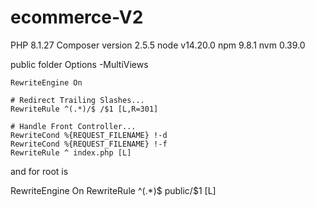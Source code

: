 # ecommerce-V2
PHP 8.1.27
Composer version 2.5.5
node v14.20.0
npm 9.8.1
nvm 0.39.0


public folder 
<IfModule mod_rewrite.c>
    <IfModule mod_negotiation.c>
        Options -MultiViews
    </IfModule>

    RewriteEngine On

    # Redirect Trailing Slashes...
    RewriteRule ^(.*)/$ /$1 [L,R=301]

    # Handle Front Controller...
    RewriteCond %{REQUEST_FILENAME} !-d
    RewriteCond %{REQUEST_FILENAME} !-f
    RewriteRule ^ index.php [L]
</IfModule>


and for root is

<IfModule mod_rewrite.c>
    RewriteEngine On
    RewriteRule ^(.*)$ public/$1 [L]
</IfModule>

